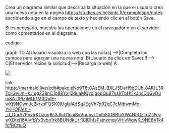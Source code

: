 Crea un diagrama similar que describa la situación en la que el usuario crea una nueva nota en la página https://studies.cs.helsinki.fi/exampleapp/notes escribiendo algo en el campo de texto y haciendo clic en el botón Save.

Si es necesario, muestra las operaciones en el navegador o en el servidor como comentarios en el diagrama.

codigo:

graph TD
A[Usuario visualiza la web con las notas] -->|Completa los campos para agregar una nueva nota| B(Usuario da click en Save)
B --> C[El servidor recibe la solicitud]-->|Recarga la web| A

[![](https://mermaid.ink/img/pako:eNo9T8tOAzEM_BXLJ5DaH9gDUh_8AIUL3R7cxGyjJnHkJIug238nC1p88Yxlj2duaMQydjgopQu87vsIrTbHt1xJncDoGvDum8ATfPIZjMQGM0QplE-wXj9NOwnJc2krksFQSK0lUgIalAdSqJEgVh7p92qC7cMibwmMd-YKHOFAIz_-_d_OurA7PnvIrKOzoqBs3JlnG1naiSvVnubvL2xIh8XfBBtcYWAN5GzLdZsFeywXDtxj16AlvfbYx3vbo1rk8BUNdkUrr1ClDhfsPsjnxmqyVHjvWgwK_9NE8V1k4fcfBCttuQ?type=png)](https://mermaid.live/edit#pako:eNo9T8tOAzEM_BXLJ5DaH9gDUh_8AIUL3R7cxGyjJnHkJIug238nC1p88Yxlj2duaMQydjgopQu87vsIrTbHt1xJncDoGvDum8ATfPIZjMQGM0QplE-wXj9NOwnJc2krksFQSK0lUgIalAdSqJEgVh7p92qC7cMibwmMd-YKHOFAIz_-_d_OurA7PnvIrKOzoqBs3JlnG1naiSvVnubvL2xIh8XfBBtcYWAN5GzLdZsFeywXDtxj16AlvfbYx3vbo1rk8BUNdkUrr1ClDhfsPsjnxmqyVHjvWgwK_9NE8V1k4fcfBCttuQ)

link: https://mermaid.live/edit#pako:eNo9T8tOAzEM_BXLJ5DaH9gDUh_8AIUL3R7cxGyjJnHkJIug238nC1p88Yxlj2duaMQydjgopQu87vsIrTbHt1xJncDoGvDum8ATfPIZjMQGM0QplE-wXj9NOwnJc2krksFQSK0lUgIalAdSqJEgVh7p92qC7cMibwmMd-YKHOFAIz_-_d_OurA7PnvIrKOzoqBs3JlnG1naiSvVnubvL2xIh8XfBBtcYWAN5GzLdZsFeywXDtxj16AlvfbYx3vbo1rk8BUNdkUrr1ClDhfsPsjnxmqyVHjvWgwK_9NE8V1k4fcfBCttuQ
